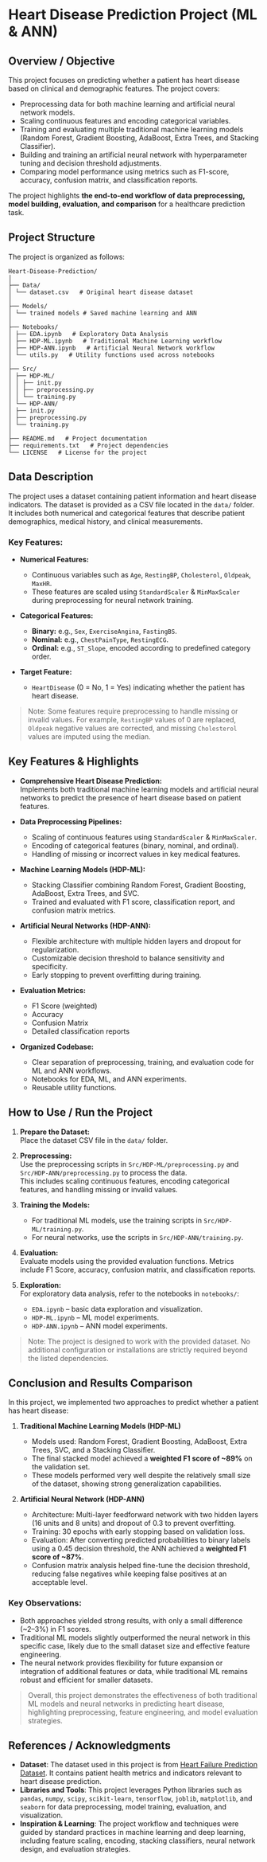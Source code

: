 # Heart Disease Prediction Project (ML & ANN)

## Overview / Objective

This project focuses on predicting whether a patient has heart disease based on clinical and demographic features.
The project covers:
- Preprocessing data for both machine learning and artificial neural network models.
- Scaling continuous features and encoding categorical variables.
- Training and evaluating multiple traditional machine learning models (Random Forest, Gradient Boosting, AdaBoost, Extra Trees, and Stacking Classifier).
- Building and training an artificial neural network with hyperparameter tuning and decision threshold adjustments.
- Comparing model performance using metrics such as F1-score, accuracy, confusion matrix, and classification reports.

The project highlights **the end-to-end workflow of data preprocessing, model building, evaluation, and comparison** for a healthcare prediction task.

## Project Structure

The project is organized as follows:
```
Heart-Disease-Prediction/
│
├── Data/
│ └── dataset.csv   # Original heart disease dataset
│
├── Models/
│ └── trained models # Saved machine learning and ANN 
│
├── Notebooks/
│ ├── EDA.ipynb   # Exploratory Data Analysis
│ ├── HDP-ML.ipynb   # Traditional Machine Learning workflow
│ ├── HDP-ANN.ipynb   # Artificial Neural Network workflow
│ └── utils.py   # Utility functions used across notebooks
│
├── Src/
│ ├── HDP-ML/
│ │ ├── init.py
│ │ ├── preprocessing.py
│ │ └── training.py
│ └── HDP-ANN/
│ ├── init.py
│ ├── preprocessing.py
│ └── training.py
│
├── README.md   # Project documentation
├── requirements.txt   # Project dependencies
└── LICENSE   # License for the project
```
## Data Description

The project uses a dataset containing patient information and heart disease indicators. The dataset is provided as a CSV file located in the `data/` folder. It includes both numerical and categorical features that describe patient demographics, medical history, and clinical measurements.  

### Key Features:

- **Numerical Features:**
  - Continuous variables such as `Age`, `RestingBP`, `Cholesterol`, `Oldpeak`, `MaxHR`.
  - These features are scaled using `StandardScaler` & `MinMaxScaler` during preprocessing for neural network training.

- **Categorical Features:**
  - **Binary:** e.g., `Sex`, `ExerciseAngina`, `FastingBS`.
  - **Nominal:** e.g., `ChestPainType`, `RestingECG`.
  - **Ordinal:** e.g., `ST_Slope`, encoded according to predefined category order.

- **Target Feature:**
  - `HeartDisease` (0 = No, 1 = Yes) indicating whether the patient has heart disease.

> Note: Some features require preprocessing to handle missing or invalid values. For example, `RestingBP` values of 0 are replaced, `Oldpeak` negative values are corrected, and missing `Cholesterol` values are imputed using the median.

## Key Features & Highlights

- **Comprehensive Heart Disease Prediction:**  
  Implements both traditional machine learning models and artificial neural networks to predict the presence of heart disease based on patient features.

- **Data Preprocessing Pipelines:**  
  - Scaling of continuous features using `StandardScaler` & `MinMaxScaler`.  
  - Encoding of categorical features (binary, nominal, and ordinal).  
  - Handling of missing or incorrect values in key medical features.

- **Machine Learning Models (HDP-ML):**  
  - Stacking Classifier combining Random Forest, Gradient Boosting, AdaBoost, Extra Trees, and SVC.  
  - Trained and evaluated with F1 score, classification report, and confusion matrix metrics.

- **Artificial Neural Networks (HDP-ANN):**  
  - Flexible architecture with multiple hidden layers and dropout for regularization.  
  - Customizable decision threshold to balance sensitivity and specificity.  
  - Early stopping to prevent overfitting during training.

- **Evaluation Metrics:**  
  - F1 Score (weighted)  
  - Accuracy  
  - Confusion Matrix  
  - Detailed classification reports

- **Organized Codebase:**  
  - Clear separation of preprocessing, training, and evaluation code for ML and ANN workflows.  
  - Notebooks for EDA, ML, and ANN experiments.  
  - Reusable utility functions.

## How to Use / Run the Project

1. **Prepare the Dataset:**  
   Place the dataset CSV file in the `data/` folder.

2. **Preprocessing:**  
   Use the preprocessing scripts in `Src/HDP-ML/preprocessing.py` and `Src/HDP-ANN/preprocessing.py` to process the data.  
   This includes scaling continuous features, encoding categorical features, and handling missing or invalid values.

3. **Training the Models:**  
   - For traditional ML models, use the training scripts in `Src/HDP-ML/training.py`.  
   - For neural networks, use the scripts in `Src/HDP-ANN/training.py`.  

4. **Evaluation:**  
   Evaluate models using the provided evaluation functions. Metrics include F1 Score, accuracy, confusion matrix, and classification reports.

5. **Exploration:**  
   For exploratory data analysis, refer to the notebooks in `notebooks/`:
   - `EDA.ipynb` – basic data exploration and visualization.
   - `HDP-ML.ipynb` – ML model experiments.
   - `HDP-ANN.ipynb` – ANN model experiments.

> Note: The project is designed to work with the provided dataset. No additional configuration or installations are strictly required beyond the listed dependencies.

## Conclusion and Results Comparison

In this project, we implemented two approaches to predict whether a patient has heart disease:

1. **Traditional Machine Learning Models (HDP-ML)**
   - Models used: Random Forest, Gradient Boosting, AdaBoost, Extra Trees, SVC, and a Stacking Classifier.
   - The final stacked model achieved a **weighted F1 score of ~89%** on the validation set.
   - These models performed very well despite the relatively small size of the dataset, showing strong generalization capabilities.

2. **Artificial Neural Network (HDP-ANN)**
   - Architecture: Multi-layer feedforward network with two hidden layers (16 units and 8 units) and dropout of 0.3 to prevent overfitting.
   - Training: 30 epochs with early stopping based on validation loss.
   - Evaluation: After converting predicted probabilities to binary labels using a 0.45 decision threshold, the ANN achieved a **weighted F1 score of ~87%**.
   - Confusion matrix analysis helped fine-tune the decision threshold, reducing false negatives while keeping false positives at an acceptable level.

### Key Observations:

- Both approaches yielded strong results, with only a small difference (~2–3%) in F1 scores.
- Traditional ML models slightly outperformed the neural network in this specific case, likely due to the small dataset size and effective feature engineering.
- The neural network provides flexibility for future expansion or integration of additional features or data, while traditional ML remains robust and efficient for smaller datasets.

> Overall, this project demonstrates the effectiveness of both traditional ML models and neural networks in predicting heart disease, highlighting preprocessing, feature engineering, and model evaluation strategies.

## References / Acknowledgments

- **Dataset**: The dataset used in this project is from [Heart Failure Prediction Dataset](https://www.kaggle.com/datasets/fedesoriano/heart-failure-prediction). It contains patient health metrics and indicators relevant to heart disease prediction.  
- **Libraries and Tools**: This project leverages Python libraries such as `pandas`, `numpy`, `scipy`, `scikit-learn`, `tensorflow`, `joblib`, `matplotlib`, and `seaborn` for data preprocessing, model training, evaluation, and visualization.  
- **Inspiration & Learning**: The project workflow and techniques were guided by standard practices in machine learning and deep learning, including feature scaling, encoding, stacking classifiers, neural network design, and evaluation strategies.  

